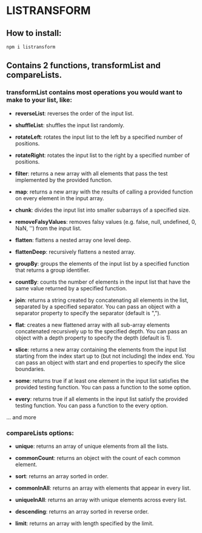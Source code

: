 # LISTRANSFORM

## How to install:

    npm i listransform

## Contains 2 functions, transformList and compareLists.

### transformList contains most operations you would want to make to your list, like:

- **reverseList**: reverses the order of the input list.

- **shuffleList**: shuffles the input list randomly.

- **rotateLeft**: rotates the input list to the left by a specified number of positions.

- **rotateRight**: rotates the input list to the right by a specified number of positions.

- **filter**: returns a new array with all elements that pass the test implemented by the provided function.

- **map**: returns a new array with the results of calling a provided function on every element in the input array.

- **chunk**: divides the input list into smaller subarrays of a specified size.

- **removeFalsyValues**: removes falsy values (e.g. false, null, undefined, 0, NaN, '') from the input list.

- **flatten**: flattens a nested array one level deep.

- **flattenDeep**: recursively flattens a nested array.

- **groupBy**: groups the elements of the input list by a specified function that returns a group identifier.

- **countBy**: counts the number of elements in the input list that have the same value returned by a specified function.

- **join**: returns a string created by concatenating all elements in the list, separated by a specified separator. You can pass an object with a separator property to specify the separator (default is ",").

- **flat**: creates a new flattened array with all sub-array elements concatenated recursively up to the specified depth. You can pass an object with a depth property to specify the depth (default is 1).

- **slice**: returns a new array containing the elements from the input list starting from the index start up to (but not including) the index end. You can pass an object with start and end properties to specify the slice boundaries.

- **some**: returns true if at least one element in the input list satisfies the provided testing function. You can pass a function to the some option.

- **every**: returns true if all elements in the input list satisfy the provided testing function. You can pass a function to the every option.

... and more

### compareLists options:

- **unique**: returns an array of unique elements from all the lists.

- **commonCount**: returns an object with the count of each common element.

- **sort**: returns an array sorted in order.

- **commonInAll**: returns an array with elements that appear in every list.

- **uniqueInAll**: returns an array with unique elements across every list.

- **descending**: returns an array sorted in reverse order.

- **limit**: returns an array with length specified by the limit.

